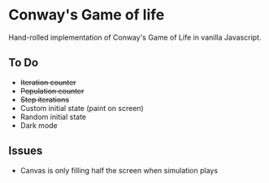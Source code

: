 # Conway's Game of life
Hand-rolled implementation of Conway's Game of Life in vanilla Javascript.

## To Do
- ~~Iteration counter~~
- ~~Population counter~~
- ~~Step iterations~~
- Custom initial state (paint on screen)
- Random initial state
- Dark mode

## Issues
- Canvas is only filling half the screen when simulation plays